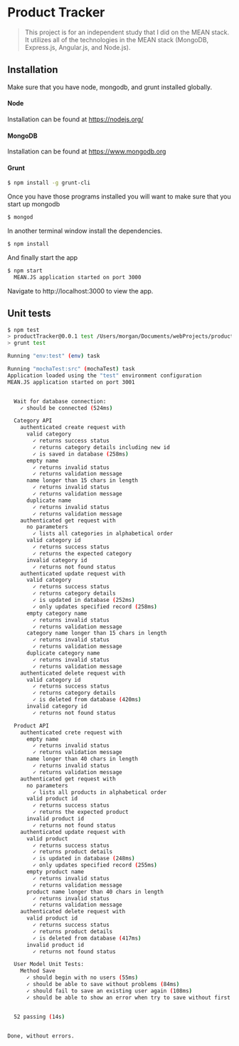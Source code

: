 # Product Tracker
> This project is for an independent study that I did on the MEAN stack.  It utilizes all of the technologies in the MEAN stack (MongoDB, Express.js, Angular.js, and Node.js).

## Installation
Make sure that you have node, mongodb, and grunt installed globally.
#### Node
Installation can be found at https://nodejs.org/
#### MongoDB
Installation can be found at https://www.mongodb.org
#### Grunt
```sh
$ npm install -g grunt-cli
```

Once you have those programs installed you will want to make sure that you start up mongodb
```sh
$ mongod
```

In another terminal window install the dependencies.
```sh
$ npm install
```

And finally start the app
```sh
$ npm start
  MEAN.JS application started on port 3000
```

Navigate to http://localhost:3000 to view the app.


## Unit tests
```sh
$ npm test
> productTracker@0.0.1 test /Users/morgan/Documents/webProjects/productTracker
> grunt test

Running "env:test" (env) task

Running "mochaTest:src" (mochaTest) task
Application loaded using the "test" environment configuration
MEAN.JS application started on port 3001


  Wait for database connection:
    ✓ should be connected (524ms)

  Category API
    authenticated create request with
      valid category
        ✓ returns success status
        ✓ returns category details including new id
        ✓ is saved in database (258ms)
      empty name
        ✓ returns invalid status
        ✓ returns validation message
      name longer than 15 chars in length
        ✓ returns invalid status
        ✓ returns validation message
      duplicate name
        ✓ returns invalid status
        ✓ returns validation message
    authenticated get request with
      no parameters
        ✓ lists all categories in alphabetical order
      valid category id
        ✓ returns success status
        ✓ returns the expected category
      invalid category id
        ✓ returns not found status
    authenticated update request with
      valid category
        ✓ returns success status
        ✓ returns category details
        ✓ is updated in database (252ms)
        ✓ only updates specified record (258ms)
      empty category name
        ✓ returns invalid status
        ✓ returns validation message
      category name longer than 15 chars in length
        ✓ returns invalid status
        ✓ returns validation message
      duplicate category name
        ✓ returns invalid status
        ✓ returns validation message
    authenticated delete request with
      valid category id
        ✓ returns success status
        ✓ returns category details
        ✓ is deleted from database (420ms)
      invalid category id
        ✓ returns not found status

  Product API
    authenticated crete request with
      empty name
        ✓ returns invalid status
        ✓ returns validation message
      name longer than 40 chars in length
        ✓ returns invalid status
        ✓ returns validation message
    authenticated get request with
      no parameters
        ✓ lists all products in alphabetical order
      valid product id
        ✓ returns success status
        ✓ returns the expected product
      invalid product id
        ✓ returns not found status
    authenticated update request with
      valid product
        ✓ returns success status
        ✓ returns product details
        ✓ is updated in database (248ms)
        ✓ only updates specified record (255ms)
      empty product name
        ✓ returns invalid status
        ✓ returns validation message
      product name longer than 40 chars in length
        ✓ returns invalid status
        ✓ returns validation message
    authenticated delete request with
      valid product id
        ✓ returns success status
        ✓ returns product details
        ✓ is deleted from database (417ms)
      invalid product id
        ✓ returns not found status

  User Model Unit Tests:
    Method Save
      ✓ should begin with no users (55ms)
      ✓ should be able to save without problems (84ms)
      ✓ should fail to save an existing user again (108ms)
      ✓ should be able to show an error when try to save without first name


  52 passing (14s)


Done, without errors.
```